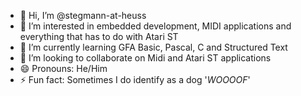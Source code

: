 - 👋 Hi, I’m @stegmann-at-heuss
- 👀 I’m interested in embedded development, MIDI applications and everything that has to do with Atari ST
- 🌱 I’m currently learning GFA Basic, Pascal, C and Structured Text
- 💞️ I’m looking to collaborate on Midi and Atari ST applications
- 😄 Pronouns: He/Him
- ⚡ Fun fact: Sometimes I do identify as a dog '*WOOOOF*'

<!---
stegmann-at-heuss/stegmann-at-heuss is a ✨ special ✨ repository because its `README.md` (this file) appears on your GitHub profile.
You can click the Preview link to take a look at your changes.
--->
